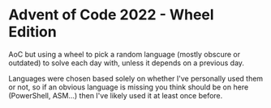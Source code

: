 # Advent of Code 2022 - Wheel Edition

AoC but using a wheel to pick a random language (mostly obscure or outdated) to solve each day with, unless it depends on a previous day.

Languages were chosen based solely on whether I've personally used them or not, so if an obvious language is missing you think should be on here (PowerShell, ASM...) then I've likely used it at least once before.
